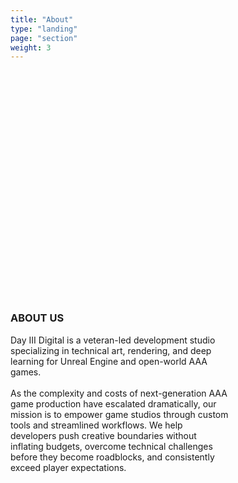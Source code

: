 ```yaml
---
title: "About"
type: "landing"
page: "section"
weight: 3
---
```


<div id="about" class="col-lg-8 full-height-screen" style="align-content: inherit; width: 70%; margin-top: 10vh;">
<h3 style="text-align: start; margin-left: 0;">ABOUT US</h3>
    <div>
        Day III Digital is a veteran-led development studio specializing in technical art, rendering, and deep learning for Unreal Engine and open-world AAA games.
    </div>
    <br>
    <div>
        As the complexity and costs of next-generation AAA game production have escalated dramatically, our mission is to empower game studios through custom tools and streamlined workflows. We help developers push creative boundaries without inflating budgets, overcome technical challenges before they become roadblocks, and consistently exceed player expectations.
    </div>
</div>
